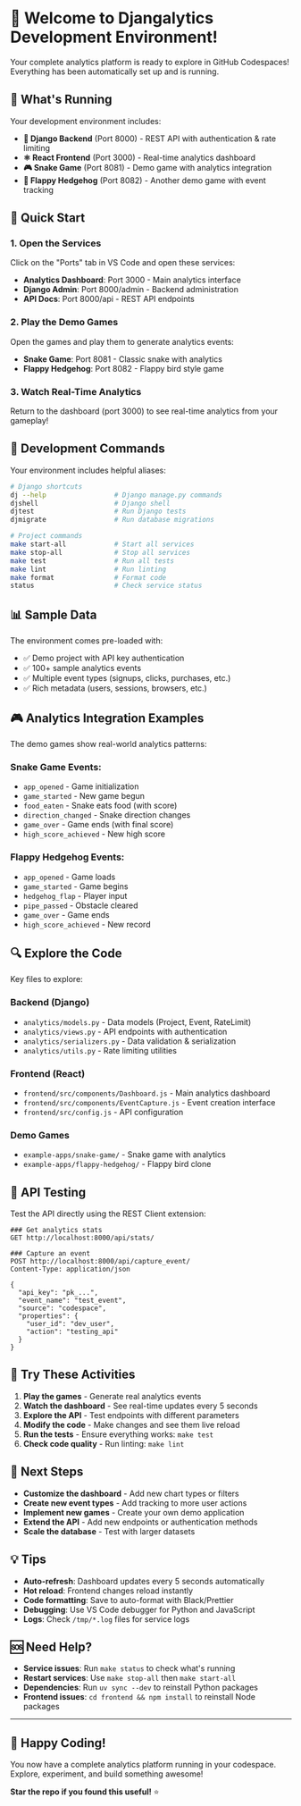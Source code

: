 # 🎉 Welcome to Djangalytics Development Environment!

Your complete analytics platform is ready to explore in GitHub Codespaces! Everything has been automatically set up and is running.

## 🚀 What's Running

Your development environment includes:

- **🐍 Django Backend** (Port 8000) - REST API with authentication & rate limiting
- **⚛️ React Frontend** (Port 3000) - Real-time analytics dashboard  
- **🎮 Snake Game** (Port 8081) - Demo game with analytics integration
- **🦔 Flappy Hedgehog** (Port 8082) - Another demo game with event tracking

## 🎯 Quick Start

### 1. Open the Services
Click on the "Ports" tab in VS Code and open these services:

- **Analytics Dashboard**: Port 3000 - Main analytics interface
- **Django Admin**: Port 8000/admin - Backend administration
- **API Docs**: Port 8000/api - REST API endpoints

### 2. Play the Demo Games
Open the games and play them to generate analytics events:

- **Snake Game**: Port 8081 - Classic snake with analytics
- **Flappy Hedgehog**: Port 8082 - Flappy bird style game

### 3. Watch Real-Time Analytics
Return to the dashboard (port 3000) to see real-time analytics from your gameplay!

## 🔧 Development Commands

Your environment includes helpful aliases:

```bash
# Django shortcuts
dj --help                 # Django manage.py commands
djshell                   # Django shell
djtest                    # Run Django tests
djmigrate                 # Run database migrations

# Project commands  
make start-all            # Start all services
make stop-all             # Stop all services
make test                 # Run all tests
make lint                 # Run linting
make format               # Format code
status                    # Check service status
```

## 📊 Sample Data

The environment comes pre-loaded with:
- ✅ Demo project with API key authentication
- ✅ 100+ sample analytics events
- ✅ Multiple event types (signups, clicks, purchases, etc.)
- ✅ Rich metadata (users, sessions, browsers, etc.)

## 🎮 Analytics Integration Examples

The demo games show real-world analytics patterns:

### Snake Game Events:
- `app_opened` - Game initialization
- `game_started` - New game begun  
- `food_eaten` - Snake eats food (with score)
- `direction_changed` - Snake direction changes
- `game_over` - Game ends (with final score)
- `high_score_achieved` - New high score

### Flappy Hedgehog Events:
- `app_opened` - Game loads
- `game_started` - Game begins
- `hedgehog_flap` - Player input
- `pipe_passed` - Obstacle cleared
- `game_over` - Game ends
- `high_score_achieved` - New record

## 🔍 Explore the Code

Key files to explore:

### Backend (Django)
- `analytics/models.py` - Data models (Project, Event, RateLimit)
- `analytics/views.py` - API endpoints with authentication
- `analytics/serializers.py` - Data validation & serialization
- `analytics/utils.py` - Rate limiting utilities

### Frontend (React)  
- `frontend/src/components/Dashboard.js` - Main analytics dashboard
- `frontend/src/components/EventCapture.js` - Event creation interface
- `frontend/src/config.js` - API configuration

### Demo Games
- `example-apps/snake-game/` - Snake game with analytics
- `example-apps/flappy-hedgehog/` - Flappy bird clone

## 📝 API Testing

Test the API directly using the REST Client extension:

```http
### Get analytics stats
GET http://localhost:8000/api/stats/

### Capture an event
POST http://localhost:8000/api/capture_event/
Content-Type: application/json

{
  "api_key": "pk_...",
  "event_name": "test_event",
  "source": "codespace",
  "properties": {
    "user_id": "dev_user",
    "action": "testing_api"
  }
}
```

## 🎯 Try These Activities

1. **Play the games** - Generate real analytics events
2. **Watch the dashboard** - See real-time updates every 5 seconds
3. **Explore the API** - Test endpoints with different parameters
4. **Modify the code** - Make changes and see them live reload
5. **Run the tests** - Ensure everything works: `make test`
6. **Check code quality** - Run linting: `make lint`

## 🚀 Next Steps

- **Customize the dashboard** - Add new chart types or filters
- **Create new event types** - Add tracking to more user actions  
- **Implement new games** - Create your own demo application
- **Extend the API** - Add new endpoints or authentication methods
- **Scale the database** - Test with larger datasets

## 💡 Tips

- **Auto-refresh**: Dashboard updates every 5 seconds automatically
- **Hot reload**: Frontend changes reload instantly
- **Code formatting**: Save to auto-format with Black/Prettier
- **Debugging**: Use VS Code debugger for Python and JavaScript
- **Logs**: Check `/tmp/*.log` files for service logs

## 🆘 Need Help?

- **Service issues**: Run `make status` to check what's running
- **Restart services**: Use `make stop-all` then `make start-all`
- **Dependencies**: Run `uv sync --dev` to reinstall Python packages
- **Frontend issues**: `cd frontend && npm install` to reinstall Node packages

---

## 🎉 Happy Coding!

You now have a complete analytics platform running in your codespace. Explore, experiment, and build something awesome!

**Star the repo if you found this useful!** ⭐